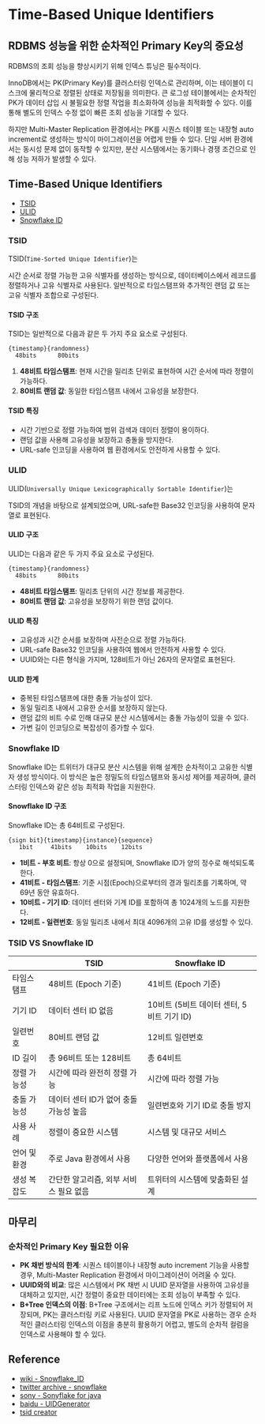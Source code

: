 # Time-Based Unique Identifiers

## RDBMS 성능을 위한 순차적인 Primary Key의 중요성

RDBMS의 조회 성능을 향상시키기 위해 인덱스 튜닝은 필수적이다. 

InnoDB에서는 PK(Primary Key)를 클러스터링 인덱스로 관리하며, 이는 테이블이 디스크에 물리적으로 정렬된 상태로 저장됨을 의미한다. 큰 로그성 테이블에서는 순차적인 PK가 데이터 삽입 시 불필요한 정렬 작업을 최소화하여 성능을 최적화할 수 있다. 이를 통해 별도의 인덱스 수정 없이 빠른 조회 성능을 기대할 수 있다.

하지만 Multi-Master Replication 환경에서는 PK를 시퀀스 테이블 또는 내장형 auto increment로 생성하는 방식이 마이그레이션을 어렵게 만들 수 있다. 단일 서버 환경에서는 동시성 문제 없이 동작할 수 있지만, 분산 시스템에서는 동기화나 경쟁 조건으로 인해 성능 저하가 발생할 수 있다.

## Time-Based Unique Identifiers

- [TSID](#tsid)
- [ULID](#ulid)
- [Snowflake ID](#snowflake-id)

### TSID

TSID(`Time-Sorted Unique Identifier`)는 

시간 순서로 정렬 가능한 고유 식별자를 생성하는 방식으로, 데이터베이스에서 레코드를 정렬하거나 고유 식별자로 사용된다. 일반적으로 타임스탬프와 추가적인 랜덤 값 또는 고유 식별자 조합으로 구성된다.

#### TSID 구조

TSID는 일반적으로 다음과 같은 두 가지 주요 요소로 구성된다.

```text
{timestamp}{randomness}
  48bits      80bits
```

1. **48비트 타임스탬프**: 현재 시간을 밀리초 단위로 표현하여 시간 순서에 따라 정렬이 가능하다.
2. **80비트 랜덤 값**: 동일한 타임스탬프 내에서 고유성을 보장한다.

#### TSID 특징

- 시간 기반으로 정렬 가능하여 범위 검색과 데이터 정렬이 용이하다.
- 랜덤 값을 사용해 고유성을 보장하고 충돌을 방지한다.
- URL-safe 인코딩을 사용하여 웹 환경에서도 안전하게 사용할 수 있다.

### ULID

ULID(`Universally Unique Lexicographically Sortable Identifier`)는 

TSID의 개념을 바탕으로 설계되었으며, URL-safe한 Base32 인코딩을 사용하여 문자열로 표현된다.

#### ULID 구조

ULID는 다음과 같은 두 가지 주요 요소로 구성된다.

```text
{timestamp}{randomness}
  48bits      80bits
```

- **48비트 타임스탬프**: 밀리초 단위의 시간 정보를 제공한다.
- **80비트 랜덤 값**: 고유성을 보장하기 위한 랜덤 값이다.

#### ULID 특징

- 고유성과 시간 순서를 보장하며 사전순으로 정렬 가능하다.
- URL-safe Base32 인코딩을 사용하여 웹에서 안전하게 사용할 수 있다.
- UUID와는 다른 형식을 가지며, 128비트가 아닌 26자의 문자열로 표현된다.

#### ULID 한계

- 중복된 타임스탬프에 대한 충돌 가능성이 있다.
- 동일 밀리초 내에서 고유한 순서를 보장하지 않는다.
- 랜덤 값의 비트 수로 인해 대규모 분산 시스템에서는 충돌 가능성이 있을 수 있다.
- 가변 길이 인코딩으로 복잡성이 증가할 수 있다.

### Snowflake ID

Snowflake ID는 트위터가 대규모 분산 시스템을 위해 설계한 순차적이고 고유한 식별자 생성 방식이다. 이 방식은 높은 정밀도의 타임스탬프와 동시성 제어를 제공하며, 클러스터링 인덱스와 같은 성능 최적화 작업을 지원한다.

#### Snowflake ID 구조

Snowflake ID는 총 64비트로 구성된다.

```text
{sign bit}{timestamp}{instance}{sequence}
   1bit     41bits    10bits    12bits
```

- **1비트 - 부호 비트**: 항상 0으로 설정되며, Snowflake ID가 양의 정수로 해석되도록 한다.
- **41비트 - 타임스탬프**: 기준 시점(Epoch)으로부터의 경과 밀리초를 기록하며, 약 69년 동안 유효하다.
- **10비트 - 기기 ID**: 데이터 센터와 기계 ID를 포함하여 총 1024개의 노드를 지원한다.
- **12비트 - 일련번호**: 동일 밀리초 내에서 최대 4096개의 고유 ID를 생성할 수 있다.

### TSID VS Snowflake ID

|             | TSID                        | Snowflake ID                  |
|-------------|-----------------------------|-------------------------------|
| 타임스탬프   | 48비트 (Epoch 기준)         | 41비트 (Epoch 기준)            |
| 기기 ID      | 데이터 센터 ID 없음         | 10비트 (5비트 데이터 센터, 5비트 기기 ID) |
| 일련번호     | 80비트 랜덤 값              | 12비트 일련번호                |
| ID 길이      | 총 96비트 또는 128비트      | 총 64비트                      |
| 정렬 가능성  | 시간에 따라 완전히 정렬 가능| 시간에 따라 정렬 가능           |
| 충돌 가능성  | 데이터 센터 ID가 없어 충돌 가능성 높음 | 일련번호와 기기 ID로 충돌 방지 |
| 사용 사례    | 정렬이 중요한 시스템       | 시스템 및 대규모 서비스        |
| 언어 및 환경| 주로 Java 환경에서 사용     | 다양한 언어와 플랫폼에서 사용 |
| 생성 복잡도  | 간단한 알고리즘, 외부 서비스 필요 없음 | 트위터의 시스템에 맞춤화된 설계 |

## 마무리
### 순차적인 Primary Key 필요한 이유

- **PK 채번 방식의 한계**: 시퀀스 테이블이나 내장형 auto increment 기능을 사용할 경우, Multi-Master Replication 환경에서 마이그레이션이 어려울 수 있다.
- **UUID와의 비교**: 많은 시스템에서 PK 채번 시 UUID 문자열을 사용하여 고유성을 대체하고 있지만, 시간 정렬이 중요한 데이터에는 조회 성능이 부족할 수 있다.
- **B+Tree 인덱스의 이점**: B+Tree 구조에서는 리프 노드에 인덱스 키가 정렬되어 저장되며, PK는 클러스터링 키로 사용된다. UUID 문자열을 PK로 사용하는 경우 순차적인 클러스터링 인덱스의 이점을 충분히 활용하기 어렵고, 별도의 순차적 컬럼을 인덱스로 사용해야 할 수 있다.

## Reference

- [wiki - Snowflake_ID](https://en.wikipedia.org/wiki/Snowflake_ID)
- [twitter archive - snowflake](https://github.com/twitter-archive/snowflake)
- [sony - Sonyflake for java](https://github.com/sony/sonyflake)
- [baidu - UIDGenerator](https://github.com/baidu/uid-generator)
- [tsid creator](https://github.com/f4b6a3/tsid-creator)
